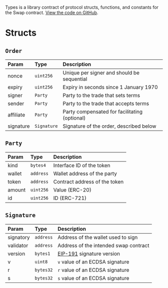 Types is a library contract of protocol structs, functions, and constants for the Swap contract. [View the code on GitHub](https://github.com/airswap/airswap-protocols/tree/master/source/types).

# Structs

## `Order`

| Param     | Type        | Description                                     |
| :-------- | :---------- | :---------------------------------------------- |
| nonce     | `uint256`   | Unique per signer and should be sequential      |
| expiry    | `uint256`   | Expiry in seconds since 1 January 1970          |
| signer    | `Party`     | Party to the trade that sets terms              |
| sender    | `Party`     | Party to the trade that accepts terms           |
| affiliate | `Party`     | Party compensated for facilitating \(optional\) |
| signature | `Signature` | Signature of the order, described below         |

## `Party`

| Param  | Type      | Description                        |
| :----- | :-------- | :--------------------------------- |
| kind   | `bytes4`  | Interface ID of the token          |
| wallet | `address` | Wallet address of the party        |
| token  | `address` | Contract address of the token      |
| amount | `uint256` | Value \(ERC-20\)                   |
| id     | `uint256` | ID \(ERC-721\)                     |

## `Signature`

| Param     | Type      | Description                                                                               |
| :-------- | :-------- | :---------------------------------------------------------------------------------------- |
| signatory | `address` | Address of the wallet used to sign                                                        |
| validator | `address` | Address of the intended swap contract                                                     |
| version   | `bytes1`  | [EIP-191](https://github.com/ethereum/EIPs/blob/master/EIPS/eip-191.md) signature version |
| v         | `uint8`   | `v` value of an ECDSA signature                                                           |
| r         | `bytes32` | `r` value of an ECDSA signature                                                           |
| s         | `bytes32` | `s` value of an ECDSA signature                                                           |
